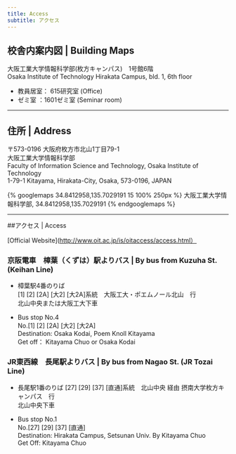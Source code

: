 ```yaml
---
title: Access
subtitle: アクセス
---
```


## 校舎内案内図 | Building Maps
大阪工業大学情報科学部(枚方キャンパス)　1号館6階  
Osaka Institute of Technology Hirakata Campus, bld. 1, 6th floor  
- 教員居室： 615研究室 (Office)
- ゼミ室     ：1601ゼミ室 (Seminar room)

***

## 住所 | Address
〒573-0196 大阪府枚方市北山1丁目79-1    
大阪工業大学情報科学部  
Faculty of Information Science and Technology, Osaka Institute of Technology  
1-79-1 Kitayama, Hirakata-City, Osaka, 573-0196, JAPAN  

{% googlemaps 34.8412958,135.7029191 15 100% 250px %}
  大阪工業大学情報科学部, 34.8412958,135.7029191
{% endgooglemaps %}

***

##アクセス | Access

[Official Website](http://www.oit.ac.jp/is/oitaccess/access.html）

### 京阪電車　樟葉（くずは）駅よりバス | By bus from Kuzuha St. (Keihan Line)  

- 樟葉駅4番のりば  
[1] [2] [2A] [大2] [大2A]系統　大阪工大・ポエムノール北山　行  
北山中央または大阪工大下車

- Bus stop No.4  
No.[1] [2] [2A] [大2] [大2A]  
Destination: Osaka Kodai, Poem Knoll Kitayama  
Get off： Kitayama Chuo or Osaka Kodai  

### JR東西線　長尾駅よりバス | By bus from Nagao St. (JR Tozai Line)

- 長尾駅1番のりば
[27] [29] [37] [直通]系統　北山中央 経由 摂南大学枚方キャンパス　行  
北山中央下車  

- Bus stop No.1  
No.[27] [29] [37] [直通]  
Destination: Hirakata Campus, Setsunan Univ. By Kitayama Chuo  
Get Off: Kitayama Chuo  
